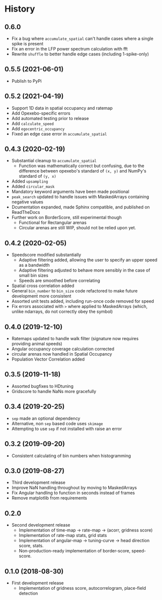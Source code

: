# History

## 0.6.0

* Fix a bug where `accumulate_spatial` can't handle cases where a single spike is present
* Fix an error in the LFP power spectrum calculation with fft
* Rewrite `shuffle` to better handle edge cases (including 1-spike-only)



## 0.5.5 (2021-06-01)

* Publish to PyPi


## 0.5.2 (2021-04-19)

* Support 1D data in spatial occupancy and ratemap
* Add Opexebo-specific errors
* Add automated testing prior to release
* Add `calculate_speed`
* Add `egocentric_occupancy`
* Fixed an edge case error in `accumulate_spatial`


## 0.4.3 (2020-02-19)

* Substantial cleanup to `accumulate_spatial`
  - Function was mathematically correct but confusing, due to the difference between opexebo's standard of `(x, y)` and NumPy's standard of `(y, x)`
* Added `upsampling`
* Added `circular_mask`
* Mandatory keyword arguments have been made positional
* `peak_search` updated to handle issues with MaskedArrays containing negative values
* Dcumentation expanded, made Sphinx compatible, and published on ReadTheDocs
* Further work on BorderScore, still experimental though
  - Functional for Rectangular arenas
  - Circular arenas are still WIP, should not be relied upon yet.


## 0.4.2 (2020-02-05)

* Speedscore modified substantially
  - Adaptive filtering added, allowing the user to specify an upper speed as a bandwidth
  - Adaptive filtering adjusted to behave more sensibly in the case of small bin sizes
  - Speeds are smoothed before correlating
* Spatial cross correlation added
* General `bin_number` to `bin_size` code refactored to make future development more consistent
* Assorted unit tests added, including run-once code removed for speed
* Fix errors associated with `>` where applied to MaskedArrays (which, unlike ndarrays, do not correctly obey  the symbol)


## 0.4.0 (2019-12-10)

* Ratemaps updated to handle walk filter (signature now requires providing animal speeds)
* Angular occupancy coverage calculation corrected
* circular arenas now handled in Spatial Occupancy
* Population Vector Correlation added


## 0.3.5 (2019-11-18)

* Assorted bugfixes to HDtuning
* Gridscore to handle NaNs more gracefully


## 0.3.4 (2019-20-25)

* `sep` made an optional dependency
* Alternative, non `sep` based code uses `skimage`
* Attempting to use `sep` if not installed with raise an error


## 0.3.2 (2019-09-20)

* Consistent calculating of bin numbers when histogramming


## 0.3.0 (2019-08-27)

* Third development release
* Improve NaN handling throughout by moving to MaskedArrays
* Fix Angular handling to function in seconds instead of frames
* Remove matplotlib from requirements


## 0.2.0 

* Second development release
  - Implementation of time-map -> rate-map -> (acorr, gridness score)
  - Implementation of rate-map stats, grid stats
  - Implementation of angular-map -> tuning-curve -> head direction score, stats.
  - Non-production-ready implementation of border-score, speed-score. 


## 0.1.0 (2018-08-30)

* First development release
  - Implementation of gridness score, autocorrelogram, place-field detection
